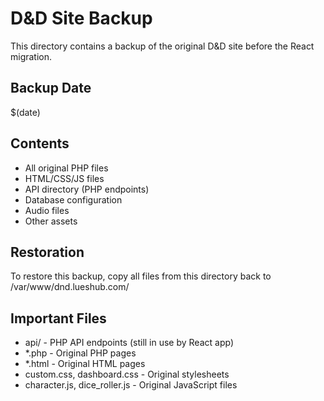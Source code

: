 # D&D Site Backup

This directory contains a backup of the original D&D site before the React migration.

## Backup Date
$(date)

## Contents
- All original PHP files
- HTML/CSS/JS files
- API directory (PHP endpoints)
- Database configuration
- Audio files
- Other assets

## Restoration
To restore this backup, copy all files from this directory back to /var/www/dnd.lueshub.com/

## Important Files
- api/ - PHP API endpoints (still in use by React app)
- *.php - Original PHP pages
- *.html - Original HTML pages
- custom.css, dashboard.css - Original stylesheets
- character.js, dice_roller.js - Original JavaScript files
